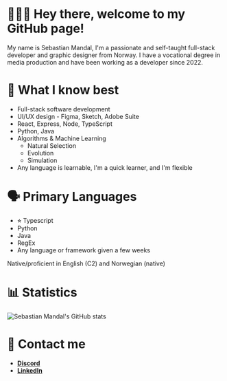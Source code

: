 🙋🏻‍♂️ Hey there, welcome to my GitHub page!
========================================

My name is Sebastian Mandal, I'm a passionate and self-taught full-stack developer and graphic designer from Norway. I have a vocational degree in media production and have been working as a developer since 2022.

📖 What I know best
====================

- Full-stack software development
- UI/UX design - Figma, Sketch, Adobe Suite
- React, Express, Node, TypeScript
- Python, Java
- Algorithms & Machine Learning
  - Natural Selection
  - Evolution
  - Simulation
- Any language is learnable, I'm a quick learner, and I'm flexible

🗣 Primary Languages
====================

* ⭐︎ Typescript
* Python
* Java
* RegEx
* Any language or framework given a few weeks

Native/proficient in English (C2) and Norwegian (native)

📊 Statistics
=============

![Sebastian Mandal's GitHub stats](https://github-readme-stats.vercel.app/api?username=sebmandal&count_private=true&show_icons=true&theme=tokyonight)

📇 Contact me
=============

* **[Discord](https://discord.gg/MBdRyWrWdR)**
* **[LinkedIn](https://www.linkedin.com/in/sebmandal/)**
